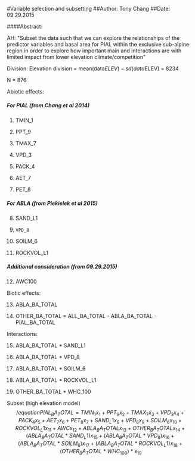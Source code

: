 #Variable selection and subsetting
##Author: Tony Chang
##Date: 09.29.2015

####Abstract:

AH: 	"Subset the data such that we can explore the relationships of the predictor variables and basal area for 
		PIAL within the exclusive sub-alpine region in order to explore how important main and interactions are
		with limited impact from lower elevation climate/competition"

Division: Elevation division = mean(data$ELEV) - sd(data$ELEV) = 8234

N = 876

Abiotic effects:

##### For PIAL (from Chang et al 2014)

1)	TMIN_1

2)	PPT_9

3)	TMAX_7

4)	VPD_3

5)	PACK_4

6)	AET_7

7)	PET_8

##### For ABLA (from Piekielek et al 2015)

8)	SAND_L1

9)     VPD_8

10)   SOILM_6

11)	ROCKVOL_L1

##### Additional consideration (from 09.29.2015)

12)    AWC100
	
Biotic effects:

13)	ABLA_BA_TOTAL

14)	OTHER_BA_TOTAL = ALL_BA_TOTAL - ABLA_BA_TOTAL - PIAL_BA_TOTAL
	
Interactions:

15)	ABLA_BA_TOTAL * SAND_L1

16)	ABLA_BA_TOTAL * VPD_8

17)    ABLA_BA_TOTAL * SOILM_6

18)    ABLA_BA_TOTAL * ROCKVOL_L1

19)	OTHER_BA_TOTAL * WHC_100

Subset (high elevation model)
$$
/equation
{
PIAL_BA_TOTAL = TMIN_1 x_{1} + PPT_9 x_{2} + TMAX_7 x_{3} + VPD_3 x_{4} + PACK_4 x_{5} + AET_7 x_{6} + PET_8 x_{7} + SAND_L1 x_{8} + VPD_8 x_{9} + SOILM_6 x_{10} + ROCKVOL_L1 x_{11} + AWC x_{12} + ABLA_BA_TOTAL x_{13} +  OTHER_BA_TOTAL x_{14} + (ABLA_BA_TOTAL * SAND_L1) x_{15} + (ABLA_BA_TOTAL * VPD_8) x_{16} + (ABLA_BA_TOTAL * SOILM_6) x_{17} + (ABLA_BA_TOTAL * ROCKVOL_L1) x_{18} + (OTHER_BA_TOTAL * WHC_100) * x_{19}
}
$$